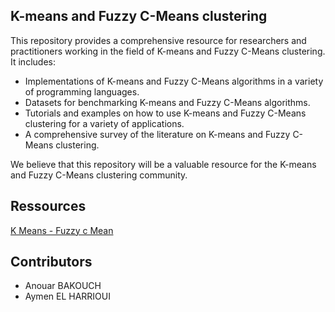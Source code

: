 ## K-means and Fuzzy C-Means clustering

This repository provides a comprehensive resource for researchers and practitioners working in the field of K-means and Fuzzy C-Means clustering. It includes:

* Implementations of K-means and Fuzzy C-Means algorithms in a variety of programming languages.
* Datasets for benchmarking K-means and Fuzzy C-Means algorithms.
* Tutorials and examples on how to use K-means and Fuzzy C-Means clustering for a variety of applications.
* A comprehensive survey of the literature on K-means and Fuzzy C-Means clustering.

We believe that this repository will be a valuable resource for the K-means and Fuzzy C-Means clustering community.
## Ressources 
[K Means - Fuzzy c Mean](https://docs.google.com/presentation/d/1qcynZ3PBXld4GEuR6Vsnh0Rvb_ZNNQBKA-D_7G7lNy0/edit?usp=sharing)

## Contributors 
- Anouar BAKOUCH
- Aymen EL HARRIOUI
